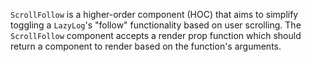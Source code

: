 `ScrollFollow` is a higher-order component (HOC) that aims to simplify
toggling a `LazyLog`'s "follow" functionality based on user scrolling.
The `ScrollFollow` component accepts a render prop function which should return a
component to render based on the function's arguments.
